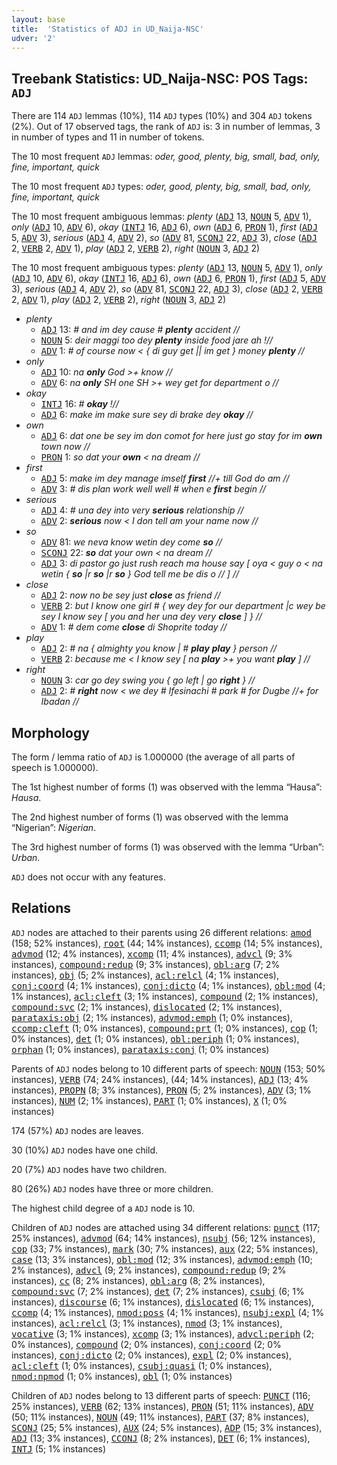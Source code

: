 ```yaml
---
layout: base
title:  'Statistics of ADJ in UD_Naija-NSC'
udver: '2'
---
```


## Treebank Statistics: UD_Naija-NSC: POS Tags: `ADJ`

There are 114 `ADJ` lemmas (10%), 114 `ADJ` types (10%) and 304 `ADJ` tokens (2%).
Out of 17 observed tags, the rank of `ADJ` is: 3 in number of lemmas, 3 in number of types and 11 in number of tokens.

The 10 most frequent `ADJ` lemmas: <em>oder, good, plenty, big, small, bad, only, fine, important, quick</em>

The 10 most frequent `ADJ` types:  <em>oder, good, plenty, big, small, bad, only, fine, important, quick</em>

The 10 most frequent ambiguous lemmas: <em>plenty</em> (<tt><a href="pcm_nsc-pos-ADJ.html">ADJ</a></tt> 13, <tt><a href="pcm_nsc-pos-NOUN.html">NOUN</a></tt> 5, <tt><a href="pcm_nsc-pos-ADV.html">ADV</a></tt> 1), <em>only</em> (<tt><a href="pcm_nsc-pos-ADJ.html">ADJ</a></tt> 10, <tt><a href="pcm_nsc-pos-ADV.html">ADV</a></tt> 6), <em>okay</em> (<tt><a href="pcm_nsc-pos-INTJ.html">INTJ</a></tt> 16, <tt><a href="pcm_nsc-pos-ADJ.html">ADJ</a></tt> 6), <em>own</em> (<tt><a href="pcm_nsc-pos-ADJ.html">ADJ</a></tt> 6, <tt><a href="pcm_nsc-pos-PRON.html">PRON</a></tt> 1), <em>first</em> (<tt><a href="pcm_nsc-pos-ADJ.html">ADJ</a></tt> 5, <tt><a href="pcm_nsc-pos-ADV.html">ADV</a></tt> 3), <em>serious</em> (<tt><a href="pcm_nsc-pos-ADJ.html">ADJ</a></tt> 4, <tt><a href="pcm_nsc-pos-ADV.html">ADV</a></tt> 2), <em>so</em> (<tt><a href="pcm_nsc-pos-ADV.html">ADV</a></tt> 81, <tt><a href="pcm_nsc-pos-SCONJ.html">SCONJ</a></tt> 22, <tt><a href="pcm_nsc-pos-ADJ.html">ADJ</a></tt> 3), <em>close</em> (<tt><a href="pcm_nsc-pos-ADJ.html">ADJ</a></tt> 2, <tt><a href="pcm_nsc-pos-VERB.html">VERB</a></tt> 2, <tt><a href="pcm_nsc-pos-ADV.html">ADV</a></tt> 1), <em>play</em> (<tt><a href="pcm_nsc-pos-ADJ.html">ADJ</a></tt> 2, <tt><a href="pcm_nsc-pos-VERB.html">VERB</a></tt> 2), <em>right</em> (<tt><a href="pcm_nsc-pos-NOUN.html">NOUN</a></tt> 3, <tt><a href="pcm_nsc-pos-ADJ.html">ADJ</a></tt> 2)

The 10 most frequent ambiguous types:  <em>plenty</em> (<tt><a href="pcm_nsc-pos-ADJ.html">ADJ</a></tt> 13, <tt><a href="pcm_nsc-pos-NOUN.html">NOUN</a></tt> 5, <tt><a href="pcm_nsc-pos-ADV.html">ADV</a></tt> 1), <em>only</em> (<tt><a href="pcm_nsc-pos-ADJ.html">ADJ</a></tt> 10, <tt><a href="pcm_nsc-pos-ADV.html">ADV</a></tt> 6), <em>okay</em> (<tt><a href="pcm_nsc-pos-INTJ.html">INTJ</a></tt> 16, <tt><a href="pcm_nsc-pos-ADJ.html">ADJ</a></tt> 6), <em>own</em> (<tt><a href="pcm_nsc-pos-ADJ.html">ADJ</a></tt> 6, <tt><a href="pcm_nsc-pos-PRON.html">PRON</a></tt> 1), <em>first</em> (<tt><a href="pcm_nsc-pos-ADJ.html">ADJ</a></tt> 5, <tt><a href="pcm_nsc-pos-ADV.html">ADV</a></tt> 3), <em>serious</em> (<tt><a href="pcm_nsc-pos-ADJ.html">ADJ</a></tt> 4, <tt><a href="pcm_nsc-pos-ADV.html">ADV</a></tt> 2), <em>so</em> (<tt><a href="pcm_nsc-pos-ADV.html">ADV</a></tt> 81, <tt><a href="pcm_nsc-pos-SCONJ.html">SCONJ</a></tt> 22, <tt><a href="pcm_nsc-pos-ADJ.html">ADJ</a></tt> 3), <em>close</em> (<tt><a href="pcm_nsc-pos-ADJ.html">ADJ</a></tt> 2, <tt><a href="pcm_nsc-pos-VERB.html">VERB</a></tt> 2, <tt><a href="pcm_nsc-pos-ADV.html">ADV</a></tt> 1), <em>play</em> (<tt><a href="pcm_nsc-pos-ADJ.html">ADJ</a></tt> 2, <tt><a href="pcm_nsc-pos-VERB.html">VERB</a></tt> 2), <em>right</em> (<tt><a href="pcm_nsc-pos-NOUN.html">NOUN</a></tt> 3, <tt><a href="pcm_nsc-pos-ADJ.html">ADJ</a></tt> 2)


* <em>plenty</em>
  * <tt><a href="pcm_nsc-pos-ADJ.html">ADJ</a></tt> 13: <em># and im dey cause # <b>plenty</b> accident //</em>
  * <tt><a href="pcm_nsc-pos-NOUN.html">NOUN</a></tt> 5: <em>deir maggi too dey <b>plenty</b> inside food jare ah !//</em>
  * <tt><a href="pcm_nsc-pos-ADV.html">ADV</a></tt> 1: <em># of course now < { di guy get || im get } money <b>plenty</b> //</em>
* <em>only</em>
  * <tt><a href="pcm_nsc-pos-ADJ.html">ADJ</a></tt> 10: <em>na <b>only</b> God >+ know //</em>
  * <tt><a href="pcm_nsc-pos-ADV.html">ADV</a></tt> 6: <em>na <b>only</b> SH one SH >+ wey get for department o //</em>
* <em>okay</em>
  * <tt><a href="pcm_nsc-pos-INTJ.html">INTJ</a></tt> 16: <em># <b>okay</b> !//</em>
  * <tt><a href="pcm_nsc-pos-ADJ.html">ADJ</a></tt> 6: <em>make im make sure sey di brake dey <b>okay</b> //</em>
* <em>own</em>
  * <tt><a href="pcm_nsc-pos-ADJ.html">ADJ</a></tt> 6: <em>dat one be sey im don comot for here just go stay for im <b>own</b> town now //</em>
  * <tt><a href="pcm_nsc-pos-PRON.html">PRON</a></tt> 1: <em>so dat your <b>own</b> < na dream //</em>
* <em>first</em>
  * <tt><a href="pcm_nsc-pos-ADJ.html">ADJ</a></tt> 5: <em>make im dey manage imself <b>first</b> //+ till God do am //</em>
  * <tt><a href="pcm_nsc-pos-ADV.html">ADV</a></tt> 3: <em># dis plan work well well # when e <b>first</b> begin //</em>
* <em>serious</em>
  * <tt><a href="pcm_nsc-pos-ADJ.html">ADJ</a></tt> 4: <em># una dey into very <b>serious</b> relationship //</em>
  * <tt><a href="pcm_nsc-pos-ADV.html">ADV</a></tt> 2: <em><b>serious</b> now < I don tell am your name now //</em>
* <em>so</em>
  * <tt><a href="pcm_nsc-pos-ADV.html">ADV</a></tt> 81: <em>we neva know wetin dey come <b>so</b> //</em>
  * <tt><a href="pcm_nsc-pos-SCONJ.html">SCONJ</a></tt> 22: <em><b>so</b> dat your own < na dream //</em>
  * <tt><a href="pcm_nsc-pos-ADJ.html">ADJ</a></tt> 3: <em>di pastor go just rush reach ma house say [ oya < guy o < na wetin { <b>so</b> |r <b>so</b> |r <b>so</b> } God tell me be dis o // ] //</em>
* <em>close</em>
  * <tt><a href="pcm_nsc-pos-ADJ.html">ADJ</a></tt> 2: <em>now no be sey just <b>close</b> as friend //</em>
  * <tt><a href="pcm_nsc-pos-VERB.html">VERB</a></tt> 2: <em>but I know one girl # { wey dey for our department |c wey be sey I know sey [ you and her una dey very <b>close</b> ] } //</em>
  * <tt><a href="pcm_nsc-pos-ADV.html">ADV</a></tt> 1: <em># dem come <b>close</b> di Shoprite today //</em>
* <em>play</em>
  * <tt><a href="pcm_nsc-pos-ADJ.html">ADJ</a></tt> 2: <em># na { almighty you know | # <b>play</b> <b>play</b> } person //</em>
  * <tt><a href="pcm_nsc-pos-VERB.html">VERB</a></tt> 2: <em>because me < I know sey [ na <b>play</b> >+ you want <b>play</b> ] //</em>
* <em>right</em>
  * <tt><a href="pcm_nsc-pos-NOUN.html">NOUN</a></tt> 3: <em>car go dey swing you { go left | go <b>right</b> } //</em>
  * <tt><a href="pcm_nsc-pos-ADJ.html">ADJ</a></tt> 2: <em># <b>right</b> now < we dey # Ifesinachi # park # for Dugbe //+ for Ibadan //</em>

## Morphology

The form / lemma ratio of `ADJ` is 1.000000 (the average of all parts of speech is 1.000000).

The 1st highest number of forms (1) was observed with the lemma “Hausa”: <em>Hausa</em>.

The 2nd highest number of forms (1) was observed with the lemma “Nigerian”: <em>Nigerian</em>.

The 3rd highest number of forms (1) was observed with the lemma “Urban”: <em>Urban</em>.

`ADJ` does not occur with any features.


## Relations

`ADJ` nodes are attached to their parents using 26 different relations: <tt><a href="pcm_nsc-dep-amod.html">amod</a></tt> (158; 52% instances), <tt><a href="pcm_nsc-dep-root.html">root</a></tt> (44; 14% instances), <tt><a href="pcm_nsc-dep-ccomp.html">ccomp</a></tt> (14; 5% instances), <tt><a href="pcm_nsc-dep-advmod.html">advmod</a></tt> (12; 4% instances), <tt><a href="pcm_nsc-dep-xcomp.html">xcomp</a></tt> (11; 4% instances), <tt><a href="pcm_nsc-dep-advcl.html">advcl</a></tt> (9; 3% instances), <tt><a href="pcm_nsc-dep-compound-redup.html">compound:redup</a></tt> (9; 3% instances), <tt><a href="pcm_nsc-dep-obl-arg.html">obl:arg</a></tt> (7; 2% instances), <tt><a href="pcm_nsc-dep-obj.html">obj</a></tt> (5; 2% instances), <tt><a href="pcm_nsc-dep-acl-relcl.html">acl:relcl</a></tt> (4; 1% instances), <tt><a href="pcm_nsc-dep-conj-coord.html">conj:coord</a></tt> (4; 1% instances), <tt><a href="pcm_nsc-dep-conj-dicto.html">conj:dicto</a></tt> (4; 1% instances), <tt><a href="pcm_nsc-dep-obl-mod.html">obl:mod</a></tt> (4; 1% instances), <tt><a href="pcm_nsc-dep-acl-cleft.html">acl:cleft</a></tt> (3; 1% instances), <tt><a href="pcm_nsc-dep-compound.html">compound</a></tt> (2; 1% instances), <tt><a href="pcm_nsc-dep-compound-svc.html">compound:svc</a></tt> (2; 1% instances), <tt><a href="pcm_nsc-dep-dislocated.html">dislocated</a></tt> (2; 1% instances), <tt><a href="pcm_nsc-dep-parataxis-obj.html">parataxis:obj</a></tt> (2; 1% instances), <tt><a href="pcm_nsc-dep-advmod-emph.html">advmod:emph</a></tt> (1; 0% instances), <tt><a href="pcm_nsc-dep-ccomp-cleft.html">ccomp:cleft</a></tt> (1; 0% instances), <tt><a href="pcm_nsc-dep-compound-prt.html">compound:prt</a></tt> (1; 0% instances), <tt><a href="pcm_nsc-dep-cop.html">cop</a></tt> (1; 0% instances), <tt><a href="pcm_nsc-dep-det.html">det</a></tt> (1; 0% instances), <tt><a href="pcm_nsc-dep-obl-periph.html">obl:periph</a></tt> (1; 0% instances), <tt><a href="pcm_nsc-dep-orphan.html">orphan</a></tt> (1; 0% instances), <tt><a href="pcm_nsc-dep-parataxis-conj.html">parataxis:conj</a></tt> (1; 0% instances)

Parents of `ADJ` nodes belong to 10 different parts of speech: <tt><a href="pcm_nsc-pos-NOUN.html">NOUN</a></tt> (153; 50% instances), <tt><a href="pcm_nsc-pos-VERB.html">VERB</a></tt> (74; 24% instances),  (44; 14% instances), <tt><a href="pcm_nsc-pos-ADJ.html">ADJ</a></tt> (13; 4% instances), <tt><a href="pcm_nsc-pos-PROPN.html">PROPN</a></tt> (8; 3% instances), <tt><a href="pcm_nsc-pos-PRON.html">PRON</a></tt> (5; 2% instances), <tt><a href="pcm_nsc-pos-ADV.html">ADV</a></tt> (3; 1% instances), <tt><a href="pcm_nsc-pos-NUM.html">NUM</a></tt> (2; 1% instances), <tt><a href="pcm_nsc-pos-PART.html">PART</a></tt> (1; 0% instances), <tt><a href="pcm_nsc-pos-X.html">X</a></tt> (1; 0% instances)

174 (57%) `ADJ` nodes are leaves.

30 (10%) `ADJ` nodes have one child.

20 (7%) `ADJ` nodes have two children.

80 (26%) `ADJ` nodes have three or more children.

The highest child degree of a `ADJ` node is 10.

Children of `ADJ` nodes are attached using 34 different relations: <tt><a href="pcm_nsc-dep-punct.html">punct</a></tt> (117; 25% instances), <tt><a href="pcm_nsc-dep-advmod.html">advmod</a></tt> (64; 14% instances), <tt><a href="pcm_nsc-dep-nsubj.html">nsubj</a></tt> (56; 12% instances), <tt><a href="pcm_nsc-dep-cop.html">cop</a></tt> (33; 7% instances), <tt><a href="pcm_nsc-dep-mark.html">mark</a></tt> (30; 7% instances), <tt><a href="pcm_nsc-dep-aux.html">aux</a></tt> (22; 5% instances), <tt><a href="pcm_nsc-dep-case.html">case</a></tt> (13; 3% instances), <tt><a href="pcm_nsc-dep-obl-mod.html">obl:mod</a></tt> (12; 3% instances), <tt><a href="pcm_nsc-dep-advmod-emph.html">advmod:emph</a></tt> (10; 2% instances), <tt><a href="pcm_nsc-dep-advcl.html">advcl</a></tt> (9; 2% instances), <tt><a href="pcm_nsc-dep-compound-redup.html">compound:redup</a></tt> (9; 2% instances), <tt><a href="pcm_nsc-dep-cc.html">cc</a></tt> (8; 2% instances), <tt><a href="pcm_nsc-dep-obl-arg.html">obl:arg</a></tt> (8; 2% instances), <tt><a href="pcm_nsc-dep-compound-svc.html">compound:svc</a></tt> (7; 2% instances), <tt><a href="pcm_nsc-dep-det.html">det</a></tt> (7; 2% instances), <tt><a href="pcm_nsc-dep-csubj.html">csubj</a></tt> (6; 1% instances), <tt><a href="pcm_nsc-dep-discourse.html">discourse</a></tt> (6; 1% instances), <tt><a href="pcm_nsc-dep-dislocated.html">dislocated</a></tt> (6; 1% instances), <tt><a href="pcm_nsc-dep-ccomp.html">ccomp</a></tt> (4; 1% instances), <tt><a href="pcm_nsc-dep-nmod-poss.html">nmod:poss</a></tt> (4; 1% instances), <tt><a href="pcm_nsc-dep-nsubj-expl.html">nsubj:expl</a></tt> (4; 1% instances), <tt><a href="pcm_nsc-dep-acl-relcl.html">acl:relcl</a></tt> (3; 1% instances), <tt><a href="pcm_nsc-dep-nmod.html">nmod</a></tt> (3; 1% instances), <tt><a href="pcm_nsc-dep-vocative.html">vocative</a></tt> (3; 1% instances), <tt><a href="pcm_nsc-dep-xcomp.html">xcomp</a></tt> (3; 1% instances), <tt><a href="pcm_nsc-dep-advcl-periph.html">advcl:periph</a></tt> (2; 0% instances), <tt><a href="pcm_nsc-dep-compound.html">compound</a></tt> (2; 0% instances), <tt><a href="pcm_nsc-dep-conj-coord.html">conj:coord</a></tt> (2; 0% instances), <tt><a href="pcm_nsc-dep-conj-dicto.html">conj:dicto</a></tt> (2; 0% instances), <tt><a href="pcm_nsc-dep-expl.html">expl</a></tt> (2; 0% instances), <tt><a href="pcm_nsc-dep-acl-cleft.html">acl:cleft</a></tt> (1; 0% instances), <tt><a href="pcm_nsc-dep-csubj-quasi.html">csubj:quasi</a></tt> (1; 0% instances), <tt><a href="pcm_nsc-dep-nmod-npmod.html">nmod:npmod</a></tt> (1; 0% instances), <tt><a href="pcm_nsc-dep-obl.html">obl</a></tt> (1; 0% instances)

Children of `ADJ` nodes belong to 13 different parts of speech: <tt><a href="pcm_nsc-pos-PUNCT.html">PUNCT</a></tt> (116; 25% instances), <tt><a href="pcm_nsc-pos-VERB.html">VERB</a></tt> (62; 13% instances), <tt><a href="pcm_nsc-pos-PRON.html">PRON</a></tt> (51; 11% instances), <tt><a href="pcm_nsc-pos-ADV.html">ADV</a></tt> (50; 11% instances), <tt><a href="pcm_nsc-pos-NOUN.html">NOUN</a></tt> (49; 11% instances), <tt><a href="pcm_nsc-pos-PART.html">PART</a></tt> (37; 8% instances), <tt><a href="pcm_nsc-pos-SCONJ.html">SCONJ</a></tt> (25; 5% instances), <tt><a href="pcm_nsc-pos-AUX.html">AUX</a></tt> (24; 5% instances), <tt><a href="pcm_nsc-pos-ADP.html">ADP</a></tt> (15; 3% instances), <tt><a href="pcm_nsc-pos-ADJ.html">ADJ</a></tt> (13; 3% instances), <tt><a href="pcm_nsc-pos-CCONJ.html">CCONJ</a></tt> (8; 2% instances), <tt><a href="pcm_nsc-pos-DET.html">DET</a></tt> (6; 1% instances), <tt><a href="pcm_nsc-pos-INTJ.html">INTJ</a></tt> (5; 1% instances)

